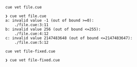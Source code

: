 ```text
cue vet file.cue
```

```text
❯ cue vet file.cue
a: invalid value -1 (out of bound >=0):
    ./file.cue:3:11
b: invalid value 256 (out of bound <=255):
    ./file.cue:4:12
c: invalid value 2147483648 (out of bound <=2147483647):
    ./file.cue:5:12
```

```text
cue vet file-fixed.cue
```

```shell
❯ cue vet file-fixed.cue
```



